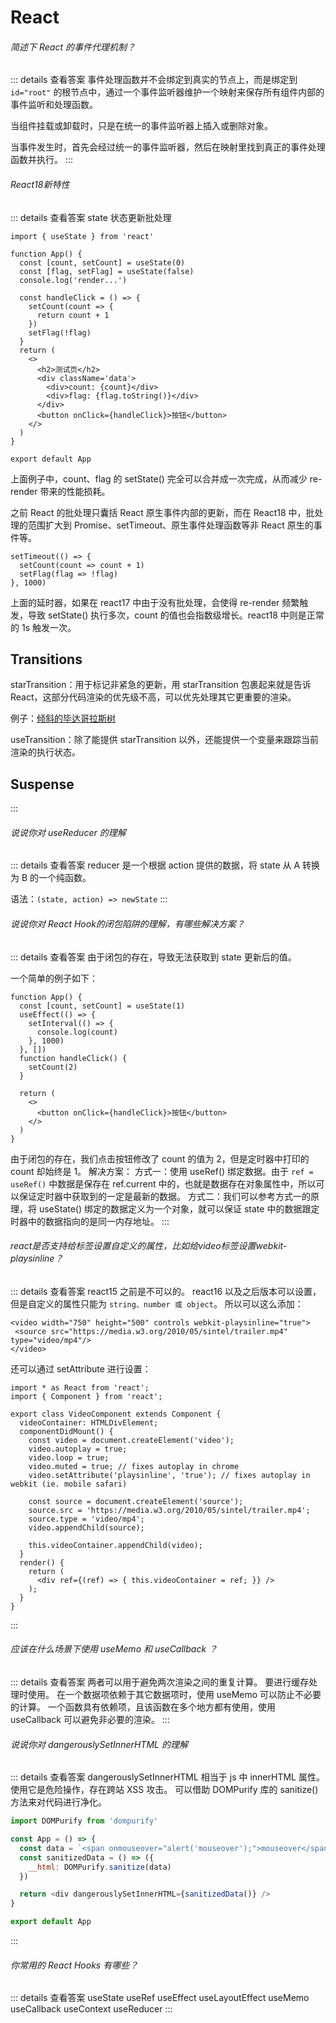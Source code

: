 # React

###### 简述下 React 的事件代理机制？

::: details 查看答案
事件处理函数并不会绑定到真实的节点上，而是绑定到 `id="root"` 的根节点中，通过一个事件监听器维护一个映射来保存所有组件内部的事件监听和处理函数。

当组件挂载或卸载时，只是在统一的事件监听器上插入或删除对象。

当事件发生时，首先会经过统一的事件监听器，然后在映射里找到真正的事件处理函数并执行。
:::

###### React18新特性

::: details 查看答案
state 状态更新批处理

```tsx
import { useState } from 'react'

function App() {
  const [count, setCount] = useState(0)
  const [flag, setFlag] = useState(false)
  console.log('render...')

  const handleClick = () => {
    setCount(count => {
      return count + 1
    })
    setFlag(!flag)
  }
  return (
    <>
      <h2>测试页</h2>
      <div className='data'>
        <div>count: {count}</div>
        <div>flag: {flag.toString()}</div>
      </div>
      <button onClick={handleClick}>按钮</button>
    </>
  )
}

export default App
```

上面例子中，count、flag 的 setState() 完全可以合并成一次完成，从而减少 re-render 带来的性能损耗。

之前 React 的批处理只囊括 React 原生事件内部的更新，而在 React18 中，批处理的范围扩大到 Promise、setTimeout、原生事件处理函数等非 React 原生的事件等。

```tsx
setTimeout(() => {
  setCount(count => count + 1)
  setFlag(flag => !flag)
}, 1000)
```

上面的延时器，如果在 react17 中由于没有批处理，会使得 re-render 频繁触发，导致 setState() 执行多次，count 的值也会指数级增长。react18 中则是正常的 1s 触发一次。

## Transitions

starTransition：用于标记非紧急的更新，用 starTransition 包裹起来就是告诉 React，这部分代码渲染的优先级不高，可以优先处理其它更重要的渲染。

例子：[倾斜的毕达哥拉斯树](https://react-fractals-git-react-18-swizec.vercel.app/)

useTransition：除了能提供 starTransition 以外，还能提供一个变量来跟踪当前渲染的执行状态。

## Suspense

:::

###### 说说你对 useReducer 的理解

::: details 查看答案
reducer 是一个根据 action 提供的数据，将 state 从 A 转换为 B 的一个纯函数。

语法：`(state, action) => newState`
:::

###### 说说你对 React Hook的闭包陷阱的理解，有哪些解决方案？

::: details 查看答案
由于闭包的存在，导致无法获取到 state 更新后的值。

一个简单的例子如下：

```tsx
function App() {
  const [count, setCount] = useState(1)
  useEffect(() => {
    setInterval(() => {
      console.log(count)
    }, 1000)
  }, [])
  function handleClick() {
    setCount(2)
  }

  return (
    <>
      <button onClick={handleClick}>按钮</button>
    </>
  )
}

```

由于闭包的存在，我们点击按钮修改了 count 的值为 2，但是定时器中打印的 count 却始终是 1。
解决方案：
方式一：使用 useRef() 绑定数据。由于 `ref = useRef()` 中数据是保存在 ref.current 中的，也就是数据存在对象属性中，所以可以保证定时器中获取到的一定是最新的数据。
方式二：我们可以参考方式一的原理，将 useState() 绑定的数据定义为一个对象，就可以保证 state 中的数据跟定时器中的数据指向的是同一内存地址。
:::

###### react是否支持给标签设置自定义的属性，比如给video标签设置webkit-playsinline？

::: details 查看答案
react15 之前是不可以的。
react16 以及之后版本可以设置，但是自定义的属性只能为 `string、number 或 object`。
所以可以这么添加：

```tsx
<video width="750" height="500" controls webkit-playsinline="true">
 <source src="https://media.w3.org/2010/05/sintel/trailer.mp4" type="video/mp4"/>
</video>
```

还可以通过 setAttribute 进行设置：

```tsx
import * as React from 'react';
import { Component } from 'react';

export class VideoComponent extends Component {
  videoContainer: HTMLDivElement;
  componentDidMount() {
    const video = document.createElement('video');
    video.autoplay = true;
    video.loop = true;
    video.muted = true; // fixes autoplay in chrome
    video.setAttribute('playsinline', 'true'); // fixes autoplay in webkit (ie. mobile safari)

    const source = document.createElement('source');
    source.src = 'https://media.w3.org/2010/05/sintel/trailer.mp4';
    source.type = 'video/mp4';
    video.appendChild(source);

    this.videoContainer.appendChild(video);
  }
  render() {
    return (
      <div ref={(ref) => { this.videoContainer = ref; }} />
    );
  }
}
```

:::

###### 应该在什么场景下使用 useMemo 和 useCallback ？

::: details 查看答案
两者可以用于避免两次渲染之间的重复计算。
要进行缓存处理时使用。
在一个数据项依赖于其它数据项时，使用 useMemo 可以防止不必要的计算。
一个函数具有依赖项，且该函数在多个地方都有使用，使用 useCallback 可以避免非必要的渲染。
:::

###### 说说你对 dangerouslySetInnerHTML 的理解

::: details 查看答案
dangerouslySetInnerHTML 相当于 js 中 innerHTML 属性。
使用它是危险操作，存在跨站 XSS 攻击。
可以借助 DOMPurify 库的 sanitize() 方法来对代码进行净化。

```js
import DOMPurify from 'dompurify'

const App = () => {
  const data = `<span onmouseover="alert('mouseover');">mouseover</span>`
  const sanitizedData = () => ({
    __html: DOMPurify.sanitize(data)
  })

  return <div dangerouslySetInnerHTML={sanitizedData()} />
}

export default App
```

:::

###### 你常用的 React Hooks 有哪些？

::: details 查看答案
useState
useRef
useEffect
useLayoutEffect
useMemo
useCallback
useContext
useReducer
:::
